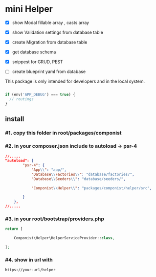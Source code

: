 # mini Helper

- [x] show Modal  fillable array , casts array
- [x] show Validation settings from database  table
- [x] create Migration from database table
- [x] get database schema
- [x] snippest for GRUD, PEST
- [ ] create blueprint yaml from database



This package is only intended for developers and in the local system.

```php

if (env('APP_DEBUG') === true) {
  // routings
}
  ```


## install
### #1. copy this folder in root/packages/componist


### #2. in your composer.json include to autoload -> psr-4

```json
//.....
"autoload": {
        "psr-4": {
            "App\\": "app/",
            "Database\\Factories\\": "database/factories/",
            "Database\\Seeders\\": "database/seeders/",
           
            "Componist\\Helper\\": "packages/componist/helper/src",
           
        }
    },
//.....
```


### #3. in your root/bootstrap/providers.php

```php
return [
    
    Componist\Helper\HelperServiceProvider::class,
   
];

```


### #4. show in url with 

```
https://your-url/helper
```